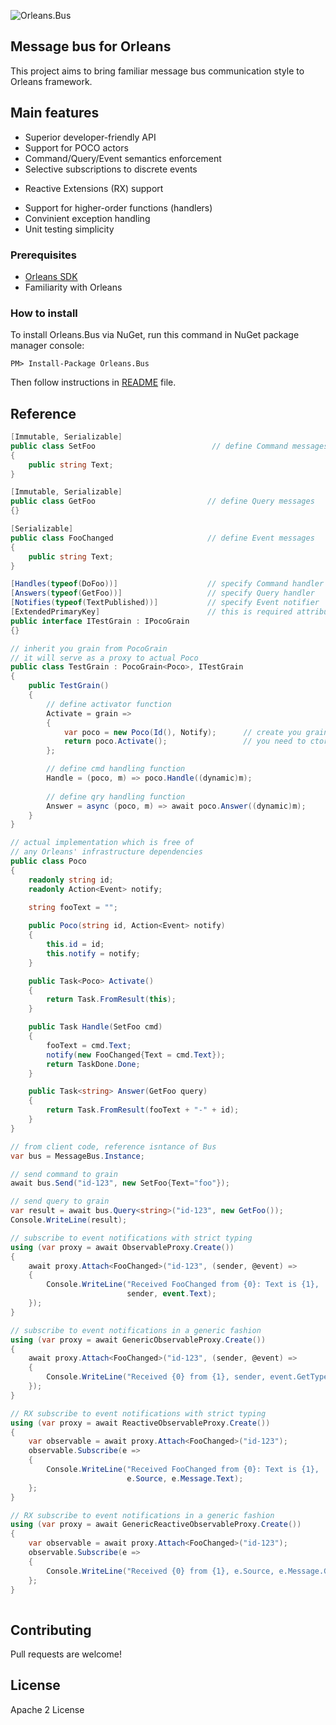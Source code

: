 ![Orleans.Bus](https://github.com/yevhen/Orleans.Bus/blob/master/Logo.png)

## Message bus for Orleans

This project aims to bring familiar message bus communication style to Orleans framework.

## Main features

+ Superior developer-friendly API
+ Support for POCO actors
+ Command/Query/Event semantics enforcement
+ Selective subscriptions to discrete events
- Reactive Extensions (RX) support
+ Support for higher-order functions (handlers)
+ Convinient exception handling
+ Unit testing simplicity

### Prerequisites
- [Orleans SDK](https://orleans.codeplex.com/wikipage?title=Orleans%20Setup%20for%20Developers&referringTitle=Home "Link to Orleans SDK installation page")
- Familiarity with Orleans

### How to install

To install Orleans.Bus via NuGet, run this command in NuGet package manager console:

	PM> Install-Package Orleans.Bus

Then follow instructions in [README](https://github.com/yevhen/Orleans.Bus/blob/master/Build/Readme.txt) file.

## Reference

```cs
[Immutable, Serializable]
public class SetFoo                          // define Command messages
{
    public string Text;
}

[Immutable, Serializable]
public class GetFoo                         // define Query messages
{}

[Serializable]
public class FooChanged                     // define Event messages
{
    public string Text;
}

[Handles(typeof(DoFoo))]                    // specify Command handler
[Answers(typeof(GetFoo))]                   // specify Query handler
[Notifies(typeof(TextPublished))]           // specify Event notifier
[ExtendedPrimaryKey]                        // this is required attribute
public interface ITestGrain : IPocoGrain
{}

// inherit you grain from PocoGrain
// it will serve as a proxy to actual Poco
public class TestGrain : PocoGrain<Poco>, ITestGrain
{
    public TestGrain()
    {
        // define activator function
        Activate = grain =>                         
        {
            var poco = new Poco(Id(), Notify);      // create you grain, pass anything
            return poco.Activate();                 // you need to ctor and Activate it
        };

        // define cmd handling function
        Handle = (poco, m) => poco.Handle((dynamic)m);            
        
        // define qry handling function
        Answer = async (poco, m) => await poco.Answer((dynamic)m);
    }
}

// actual implementation which is free of
// any Orleans' infrastructure dependencies
public class Poco
{
    readonly string id;
    readonly Action<Event> notify;

    string fooText = "";
    
    public Poco(string id, Action<Event> notify)
    {
        this.id = id;
        this.notify = notify;
    }

    public Task<Poco> Activate()
    {
        return Task.FromResult(this);
    }

    public Task Handle(SetFoo cmd)
    {
        fooText = cmd.Text;
        notify(new FooChanged{Text = cmd.Text});
        return TaskDone.Done;
    }

    public Task<string> Answer(GetFoo query)
    {
        return Task.FromResult(fooText + "-" + id);
    }
}

// from client code, reference isntance of Bus
var bus = MessageBus.Instance;

// send command to grain
await bus.Send("id-123", new SetFoo{Text="foo"});

// send query to grain
var result = await bus.Query<string>("id-123", new GetFoo());
Console.WriteLine(result);

// subscribe to event notifications with strict typing
using (var proxy = await ObservableProxy.Create())
{
    await proxy.Attach<FooChanged>("id-123", (sender, @event) =>
    {
        Console.WriteLine("Received FooChanged from {0}: Text is {1},
                          sender, event.Text);
    });
}

// subscribe to event notifications in a generic fashion
using (var proxy = await GenericObservableProxy.Create())
{
    await proxy.Attach<FooChanged>("id-123", (sender, @event) =>
    {
        Console.WriteLine("Received {0} from {1}, sender, event.GetType());
    });
}

// RX subscribe to event notifications with strict typing
using (var proxy = await ReactiveObservableProxy.Create())
{
    var observable = await proxy.Attach<FooChanged>("id-123");
    observable.Subscribe(e => 
    {
        Console.WriteLine("Received FooChanged from {0}: Text is {1},
                          e.Source, e.Message.Text);    
    };
}

// RX subscribe to event notifications in a generic fashion
using (var proxy = await GenericReactiveObservableProxy.Create())
{
    var observable = await proxy.Attach<FooChanged>("id-123");
    observable.Subscribe(e => 
    {
        Console.WriteLine("Received {0} from {1}, e.Source, e.Message.GetType());  
    };
}
    
```

## Contributing

Pull requests are welcome!

## License

Apache 2 License
